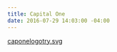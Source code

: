 ```yaml
---
title: Capital One
date: 2016-07-29 14:03:00 -04:00
---
```


[caponelogotry.svg](/uploads/caponelogotry.svg)